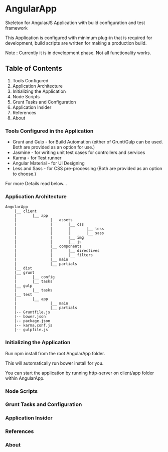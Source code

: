# AngularApp
Skeleton for AngularJS Application with build configuration and test framework

This Application is configured with minimum plug-in that is required for development, build scripts are written for making a production build.

Note : Currently it is in development phase. Not all functionality works.

## Table of Contents
1. Tools Configured
2. Application Architecture
3. Initializing the Application
4. Node Scripts
5. Grunt Tasks and Configuration
6. Application Insider
7. References
8. About

### Tools Configured in the Application
* Grunt and Gulp - for Build Automation (either of Grunt/Gulp can be used. Both are provided as an option for use.)
* Jasmine - for writing unit test cases for controllers and services
* Karma - for Test runner
* Angular Material - for UI Designing
* Less and Sass - for CSS pre-processing (Both are provided as an option to choose.)

For more Details read below...

### Application Architecture
	AngularApp
		|__ client
		|		|__ app
		|				|__ assets
		|				|		|__ css
		|				|		|		|__ less
		|				|		|		|__ sass
		|				|		|__ img
		|				|		|__ js
		|				|__ components
		|				|		|__ directives
		|				|		|__ filters
		|				|__ main
		|				|__ partials
		|__ dist
		|__ grunt
		|		|__ config
		|		|__ tasks
		|__ gulp
		|		|__ tasks
		|__ test
		|		|__ app
		|				|__ main
		|				|__ partials
		|-- Gruntfile.js
		|-- bower.json
		|-- package.json
		|-- karma.conf.js
		|-- gulpfile.js	
		

### Initializing the Application
Run npm install from the root AngularApp folder.

This will automatically run bower install for you.

You can start the application by running http-server on client/app folder within AngularApp.

### Node Scripts


### Grunt Tasks and Configuration


### Application Insider


### References


### About
